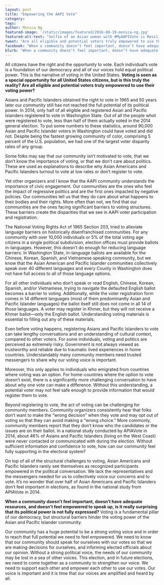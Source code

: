 ```yaml
---
layout: post
title: "Empowering the AAPI Vote"
category: 
tags:
author: Monica Ng
featured-image: '/static/images/featured/2016-08-19-monica-ng.jpg'
featured-alt-text: "Selfie of an Asian woman with #MyAAPIVote is Resilience written at the bottom"
tweet: "Are all eligible and potential voters truly empowered to use their voting power? #MyAAPIVote"
facebook: "When a community doesn’t feel important, doesn’t have adequate resources, and doesn’t feel empowered to speak up, is it really surprising that its political power is not fully expressed? #MyAAPIVote"
blurb: "When a community doesn’t feel important, doesn’t have adequate resources, and doesn’t feel empowered to speak up, is it really surprising that its political power is not fully expressed?"
---
```

All citizens have the right and the opportunity to vote. Each individual’s vote is a foundation of our democracy and all of our voices hold equal political power. This is the narrative of voting in the United States.<strong> Voting is seen as a special opportunity for all United States citizens, but is this truly the reality? Are all eligible and potential voters truly empowered to use their voting power?</strong>

Asians and Pacific Islanders obtained the right to vote in 1965 and 50 years later our community still has not reached the full potential of its political power. In 2014, only half of all eligible and registered Asian and Pacific Islanders registered to vote in Washington State. Out of all the people whot were registered to vote, less than half of them actually voted in the 2014 general election. To put some numbers to these statistics, around 90,000 Asian and Pacific Islander voters in Washington could have voted and did not.  Despite being the fastest growing community of color, comprising 5 percent of the U.S. population, we had one of the largest voter disparity rates of any group.

Some folks may say that our community isn’t motivated to vote, that we don’t know the importance of voting, or that we don’t care about politics.  These are used as explanations to describe why Asian Americans and Pacific Islanders turnout to vote at low rates or don’t register to vote. 

Yet other organizers and I know that the AAPI community understands the importance of civic engagement.  Our communities are the ones who feel the impact of regressive politics and are the first ones impacted by negative policies. Our communities tell us that they do care about what happens to their bodies and their rights.  More often than not, we find that our communities are the ones facing significant barriers to voting structures.  These barriers create the disparities that we see in AAPI voter participation and registration.

The National Voting Rights Act of 1965 Section 203, tried to alleviate language barriers on historically disenfranchised communities.  For any community with over 10,000 individuals or 5% of the total voting age citizens in a single political subdivision, election offices must provide ballots in-languages. However, this doesn’t do enough for reducing language barriers. In Washington State, in-language ballots are available for the Chinese, Korean, Spanish, and Vietnamese speaking community, but we know that the Asian American and Pacific Islander communities collectively speak over 40 different languages and every County in Washington does not have full access to all of those language options. 

For all other individuals who don’t speak or read English, Chinese, Korean, Spanish, and/or Vietnamese, trying to navigate the defaulted English ballot becomes a barrier to voting. Additionally, while the voter registration form comes in 14 different languages (most of them predominantly Asian and Pacific Islander languages) the ballot itself still does not come in all 14 of those languages. A voter may register in Khmer, but they will not receive a Khmer ballot—only the English ballot. Understanding voting materials is essential to filling out any of these materials.

Even before voting happens, registering Asians and Pacific Islanders to vote can take lengthy conversations and an understanding of cultural context, compared to other voters. For some individuals, voting and politics are perceived as extremely risky.  Government is not always viewed as trustworthy and reliable due to traumatic lived experiences in home countries.  Understandably many community members need trusted messengers to share why our voting voice is important.

Moreover, this only applies to individuals who emigrated from countries where voting was an option. For home-countries where the option to vote doesn’t exist, there is a significantly more challenging conversation to have about why one vote can make a difference. Without this understanding, a potential voter may not feel safe enough to provide information that would register them to vote.

Beyond registering to vote, the act of voting can be challenging for community members. Community organizers consistently hear that folks don’t want to make the “wrong decision” when they vote and may opt out of voting so that they can avoid making a “wrong choice.”  More commonly, community members report that they don’t know who the candidates or the issues are on their ballot. In a national study conducted by APIAVote in 2014, about 46% of Asians and Pacific Islanders (living on the West Coast) were never contacted or communicated with during the election. Without sufficient information and confidence to vote, how can our community feel fully supporting in the electoral system?

On top of all of the structural challenges to voting, Asian Americans and Pacific Islanders rarely see themselves as recognized participants empowered in the political conversation. We lack the representatives and the messengers needed for us to collectively voice our concerns and to vote. It’s no wonder that over half of Asian Americans and Pacific Islanders don’t feel important in elections, as found in the national study from APIAVote in 2014.  

<strong>When a community doesn’t feel important, doesn’t have adequate resources, and doesn’t feel empowered to speak up, is it really surprising that its political power is not fully expressed?</strong> Voting is a fundamental pillar of our democracy, but structural barriers hinder the voting power of the Asian and Pacific Islander community. 

Our community has a huge potential to be a strong voting voice and in order to reach that full potential we need to feel empowered. We need to know that our community should speak for ourselves with our votes so that we are making decisions for ourselves, and informing elected officials about our opinion.  Without a strong political voice, the needs of our community may be lost in a sea of other voices. This election, and in future elections, we need to come together as a community to strengthen our voice. We need to support each other and empower each other to use our votes. Our voice is important and it is time that our voices are amplified and heard by all.  
